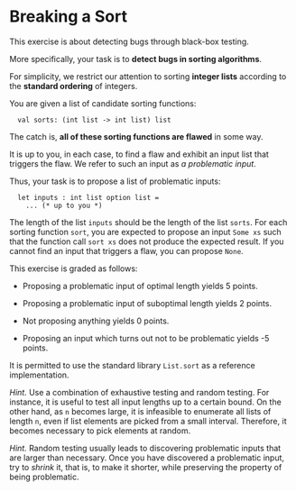 # Breaking a Sort

This exercise is about detecting bugs through black-box testing.

More specifically, your task is to **detect bugs in sorting algorithms**.

For simplicity, we restrict our attention to sorting **integer lists**
according to the **standard ordering** of integers.

You are given a list of candidate sorting functions:

```
  val sorts: (int list -> int list) list
```

The catch is, **all of these sorting functions are flawed** in some way.

It is up to you, in each case, to find a flaw and exhibit an
input list that triggers the flaw. We refer to such an input
as *a problematic input*.

Thus, your task is to propose a list of problematic inputs:

```
  let inputs : int list option list =
    ... (* up to you *)
```

The length of the list `inputs` should be the length of the list `sorts`. For
each sorting function `sort`, you are expected to propose an input `Some xs`
such that the function call `sort xs` does not produce the expected result.
If you cannot find an input that triggers a flaw, you can propose `None`.

This exercise is graded as follows:

* Proposing a problematic input of optimal length yields 5 points.

* Proposing a problematic input of suboptimal length yields 2 points.

* Not proposing anything yields 0 points.

* Proposing an input which turns out not to be problematic yields -5 points.

It is permitted to use the standard library `List.sort`
as a reference implementation.

*Hint.* Use a combination of exhaustive testing and random testing. For
instance, it is useful to test all input lengths up to a certain bound.
On the other hand, as `n` becomes large, it is infeasible to enumerate
all lists of length `n`, even if list elements are picked from a small
interval. Therefore, it becomes necessary to pick elements at random.

*Hint.* Random testing usually leads to discovering problematic inputs
that are larger than necessary. Once you have discovered a problematic
input, try to *shrink* it, that is, to make it shorter, while preserving
the property of being problematic.

